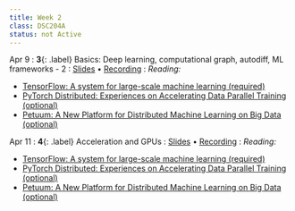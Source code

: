 ```yaml
---
title: Week 2
class: DSC204A
status: not Active
---
```


Apr 9
: **3**{: .label} Basics: Deep learning, computational graph, autodiff, ML frameworks - 2
  : [Slides](assets/slides/3_autodiff-and-mlsys-overview.pdf) &#8226; [Recording](https://podcast.ucsd.edu/watch/sp24/dsc291_d00/3)
: *Reading:*
* [TensorFlow: A system for large-scale machine learning (required)](https://arxiv.org/pdf/1605.08695.pdf)
* [PyTorch Distributed: Experiences on Accelerating Data Parallel Training (optional)](https://arxiv.org/pdf/2006.15704.pdf)
* [Petuum: A New Platform for Distributed Machine Learning on Big Data (optional)](https://arxiv.org/pdf/1312.7651.pdf)

Apr 11
: **4**{: .label} Acceleration and GPUs
  : [Slides](assets/slides/4_acceleration-and-gpus.pdf) &#8226; [Recording](https://podcast.ucsd.edu/watch/sp24/dsc291_d00/4)
: *Reading:*
* [TensorFlow: A system for large-scale machine learning (required)](https://arxiv.org/pdf/1605.08695.pdf)
* [PyTorch Distributed: Experiences on Accelerating Data Parallel Training (optional)](https://arxiv.org/pdf/2006.15704.pdf)
* [Petuum: A New Platform for Distributed Machine Learning on Big Data (optional)](https://arxiv.org/pdf/1312.7651.pdf)
